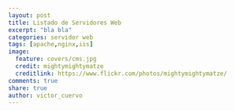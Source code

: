 ```yaml
---
layout: post
title: Listado de Servidores Web
excerpt: "bla bla"
categories: servidor web
tags: [apache,nginx,iis]
image:
  feature: covers/cms.jpg
  credit: mightymightymatze
  creditlink: https://www.flickr.com/photos/mightymightymatze/
comments: true
share: true
author: victor_cuervo
---
```

